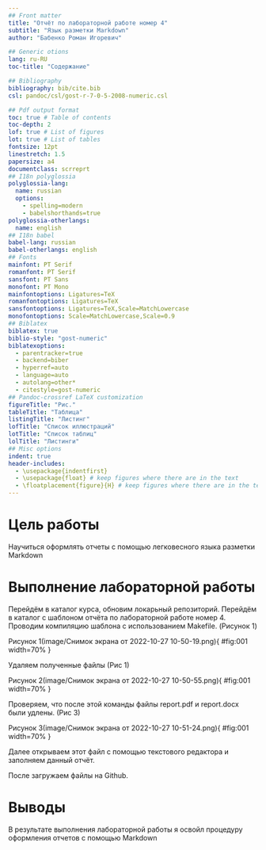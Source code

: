 ```yaml
---
## Front matter
title: "Отчёт по лабораторной работе номер 4"
subtitle: "Язык разметки Markdown"
author: "Бабенко Роман Игоревич"

## Generic otions
lang: ru-RU
toc-title: "Содержание"

## Bibliography
bibliography: bib/cite.bib
csl: pandoc/csl/gost-r-7-0-5-2008-numeric.csl

## Pdf output format
toc: true # Table of contents
toc-depth: 2
lof: true # List of figures
lot: true # List of tables
fontsize: 12pt
linestretch: 1.5
papersize: a4
documentclass: scrreprt
## I18n polyglossia
polyglossia-lang:
  name: russian
  options:
	- spelling=modern
	- babelshorthands=true
polyglossia-otherlangs:
  name: english
## I18n babel
babel-lang: russian
babel-otherlangs: english
## Fonts
mainfont: PT Serif
romanfont: PT Serif
sansfont: PT Sans
monofont: PT Mono
mainfontoptions: Ligatures=TeX
romanfontoptions: Ligatures=TeX
sansfontoptions: Ligatures=TeX,Scale=MatchLowercase
monofontoptions: Scale=MatchLowercase,Scale=0.9
## Biblatex
biblatex: true
biblio-style: "gost-numeric"
biblatexoptions:
  - parentracker=true
  - backend=biber
  - hyperref=auto
  - language=auto
  - autolang=other*
  - citestyle=gost-numeric
## Pandoc-crossref LaTeX customization
figureTitle: "Рис."
tableTitle: "Таблица"
listingTitle: "Листинг"
lofTitle: "Список иллюстраций"
lotTitle: "Список таблиц"
lolTitle: "Листинги"
## Misc options
indent: true
header-includes:
  - \usepackage{indentfirst}
  - \usepackage{float} # keep figures where there are in the text
  - \floatplacement{figure}{H} # keep figures where there are in the text
---
```


# Цель работы

Научиться оформлять отчеты с помощью легковесного языка разметки Markdown



# Выполнение лабораторной работы

Перейдём в каталог курса, обновим локарьный репозиторий. Перейдём в каталог с шаблоном отчёта по лабораторной работе номер 4. Проводим компиляцию шаблона с использованием Makefile. (Рисунок 1)

Рисунок 1(image/Снимок экрана от 2022-10-27 10-50-19.png){ #fig:001 width=70% }

Удаляем полученные файлы (Рис 1)

Рисунок 2(image/Снимок экрана от 2022-10-27 10-50-55.png){ #fig:001 width=70% }

Проверяем, что после этой команды файлы report.pdf и report.docx были удлены. (Рис 3)

Рисунок 3(image/Снимок экрана от 2022-10-27 10-51-24.png){ #fig:001 width=70% }

Далее открываем этот файл с помощью текстового редактора и заполняем данный отчёт.

После загружаем файлы на Github.
 
# Выводы

В результате выполнения лабораторной работы я освойл процедуру оформления отчетов с помощью Markdown


